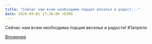 ```yaml
---
title: "Сейчас нам всем необходима порция веселья и радост..."
date: 2020-04-01 17:38:00 +0300
---
```


Сейчас нам всем необходима порция веселья и радости!
#1апреля

[Вложение](/assets/vk_photos/3/1HvkbQzJNc0.jpg)
